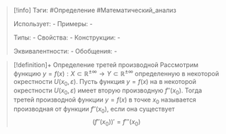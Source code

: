 > [!info]
> Тэги: #Определение #Математический_анализ   
> 
> Использует: *-*
> Примеры: *-*
> 
> Типы: *-*
> Свойства: *-*
> Конструкции: *-*
> 
> Эквивалентности: *-*
> Обобщения: *-*

> [!definition]+ Определение третей производной
> Рассмотрим функцию $y = f(x):X \subset \mathbb{R^{\pm\infty}}\rightarrow Y \subset \mathbb{R^{\pm\infty}}$ определенную в некоторой окрестности $U(x_0, \varepsilon)$. Пусть функция $y =f(x)$ на в некоторой окрестности $U(x_0, \varepsilon)$ имеет вторую производную $f''(x_0)$. Тогда третей производной функции $y=f(x)$ в точке $x_0$ называется производная от функции $f''(x_0)$, если она существует $$\big(f''(x_0)\big)' = f'''(x_0)$$